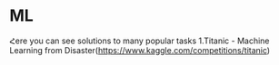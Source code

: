 # ML
Հere you can see solutions to many popular tasks
1.Titanic - Machine Learning from Disaster(https://www.kaggle.com/competitions/titanic)
